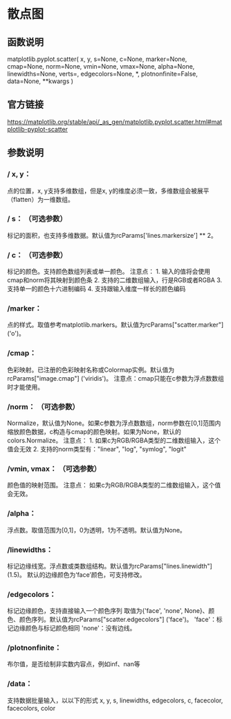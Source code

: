 # **散点图**

## 函数说明
matplotlib.pyplot.scatter(  x, y, s=None, c=None, 
                            marker=None, cmap=None, 
                            norm=None, vmin=None, 
                            vmax=None, alpha=None, 
                            linewidths=None, verts=<deprecated parameter>, 
                            edgecolors=None, *, plotnonfinite=False, data=None, **kwargs )

## 官方链接
https://matplotlib.org/stable/api/_as_gen/matplotlib.pyplot.scatter.html#matplotlib-pyplot-scatter

## 参数说明

### / x, y：         
点的位置，x, y支持多维数组，但是x, y的维度必须一致，多维数组会被展平（flatten）为一维数组。

### / s： （可选参数）            
标记的面积，也支持多维数据。默认值为rcParams['lines.markersize'] ** 2。

### / c： （可选参数）           
标记的颜色。支持颜色数组列表或单一颜色。
注意点：
    1. 输入的值将会使用cmap和norm将其映射到颜色条
    2. 支持的二维数组输入，行是RGB或者RGBA
    3. 支持单一的颜色十六进制编码
    4. 支持跟输入维度一样长的颜色编码
    
### /marker：        
点的样式。取值参考matplotlib.markers。默认值为rcParams["scatter.marker"] ('o')。

### /cmap：          
色彩映射。已注册的色彩映射名称或Colormap实例。默认值为rcParams["image.cmap"] ('viridis')。
注意点：cmap只能在c参数为浮点数数组时才能使用。

### /norm： （可选参数）          
Normalize，默认值为None。如果c参数为浮点数数组，norm参数在[0,1]范围内缩放颜色数据，c构造与cmap的颜色映射。如果为None，默认的colors.Normalize。
注意点：
    1. 如果c为RGB/RGBA类型的二维数组输入，这个值会无效
    2. 支持的norm类型有："linear", "log", "symlog", "logit"
    
### /vmin, vmax： （可选参数） 
颜色值的映射范围。
注意点：
    如果c为RGB/RGBA类型的二维数组输入，这个值会无效。
    
### /alpha：         
浮点数。取值范围为[0,1]，0为透明，1为不透明。默认值为None。

### /linewidths：    
标记边缘线宽。浮点数或类数组结构。默认值为rcParams["lines.linewidth"] (1.5)。
默认的边缘颜色为‘face’颜色，可支持修改。

### /edgecolors：    
标记边缘颜色，支持直接输入一个颜色序列
取值为{'face', 'none', None}、颜色、颜色序列。默认值为rcParams["scatter.edgecolors"] ('face')。
                 'face'：标记边缘颜色与标记颜色相同
                 'none'：没有边线。

### /plotnonfinite：
布尔值，是否绘制非实数内容点，例如inf、nan等

### /data：
支持数据批量输入，以以下的形式
x, y, s, linewidths, edgecolors, c, facecolor, facecolors, color 

